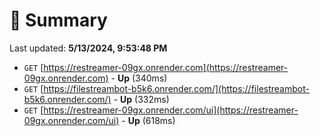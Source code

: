 # 📖 Summary
Last updated: **5/13/2024, 9:53:48 PM**

- `GET` [https://restreamer-09gx.onrender.com](https://restreamer-09gx.onrender.com) - **Up** (340ms)
- `GET` [https://filestreambot-b5k6.onrender.com/](https://filestreambot-b5k6.onrender.com/) - **Up** (332ms)
- `GET` [https://restreamer-09gx.onrender.com/ui](https://restreamer-09gx.onrender.com/ui) - **Up** (618ms)
